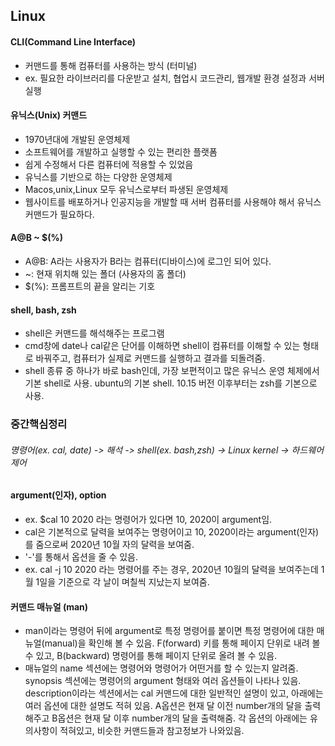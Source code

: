 ## Linux

#### CLI(Command Line Interface)
- 커맨드를 통해 컴퓨터를 사용하는 방식 (터미널)
- ex. 필요한 라이브러리를 다운받고 설치, 협업시 코드관리, 웹개발 환경 설정과 서버 실행

#### 유닉스(Unix) 커맨드
- 1970년대에 개발된 운영체제
- 소프트웨어를 개발하고 실행할 수 있는 편리한 플랫폼
- 쉽게 수정해서 다른 컴퓨터에 적용할 수 있었음
- 유닉스를 기반으로 하는 다양한 운영체제
- Macos,unix,Linux 모두 유닉스로부터 파생된 운영체제
- 웹사이트를 배포하거나 인공지능을 개발할 때 서버 컴퓨터를 사용해야 해서 유닉스 커맨드가 필요하다.

#### A@B ~ $(%)
- A@B: A라는 사용자가 B라는 컴퓨터(디바이스)에 로그인 되어 있다.
- ~: 현재 위치해 있는 폴더 (사용자의 홈 폴더)
- $(%): 프롬프트의 끝을 알리는 기호

#### shell, bash, zsh
- shell은 커맨드를 해석해주는 프로그램
- cmd창에 date나 cal같은 단어를 이해하면 shell이 컴퓨터를 이해할 수 있는 형태로 바꿔주고, 컴퓨터가 실제로 커맨드를 실행하고 결과를 되돌려줌.
- shell 종류 중 하나가 바로 bash인데, 가장 보편적이고 많은 유닉스 운영 체제에서 기본 shell로 사용. ubuntu의 기본 shell. 10.15 버전 이후부터는 zsh를 기본으로 사용. 

### 중간핵심정리
###### 명령어(ex. cal, date) -> 해석 -> shell(ex. bash,zsh) -> Linux kernel -> 하드웨어 제어

#### argument(인자), option
- ex. $cal 10 2020 라는 명령어가 있다면 10, 2020이 argument임.
- cal은 기본적으로 달력을 보여주는 명령어이고 10, 2020이라는 argument(인자)를 줌으로써 2020년 10월 자의 달력을 보여줌.
- '-'를 통해서 옵션을 줄 수 있음. 
- ex. cal -j 10 2020 라는 명령어를 주는 경우, 2020년 10월의 달력을 보여주는데 1월 1일을 기준으로 각 날이 며칠씩 지났는지 보여줌.

#### 커맨드 매뉴얼 (man)
- man이라는 명령어 뒤에 argument로 특정 명령어를 붙이면 특정 명령어에 대한 매뉴얼(manual)을 확인해 볼 수 있음. F(forward) 키를 통해 페이지 단위로 내려 볼 수 있고, B(backward) 명령어를 통해 페이지 단위로 올려 볼 수 있음. 
- 매뉴얼의 name 섹션에는 명령어와 명령어가 어떤거를 할 수 있는지 알려줌. synopsis 섹션에는 명령어의 argument 형태와 여러 옵션들이 나타나 있음. description이라는 섹션에서는 cal 커맨드에 대한 일반적인 설명이 있고, 아래에는 여러 옵션에 대한 설명도 적혀 있음. A옵션은 현재 달 이전 number개의 달을 출력해주고 B옵션은 현재 달 이후 number개의 달을 출력해줌. 각 옵션의 아래에는 유의사항이 적혀있고, 비슷한 커맨드들과 참고정보가 나와있음.